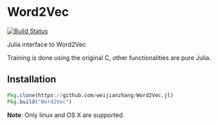 # Word2Vec

[![Build Status](https://travis-ci.org/weijianzhang/Word2Vec.jl.svg?branch=master)](https://travis-ci.org/weijianzhang/Word2Vec.jl)

Julia interface to Word2Vec

Training is done using the original C, other functionalities
are pure Julia.

## Installation

```julia
Pkg.clone(https://github.com/weijianzhang/Word2Vec.jl)
Pkg.build("Word2Vec")
```

**Note**: Only linux and OS X are supported.

